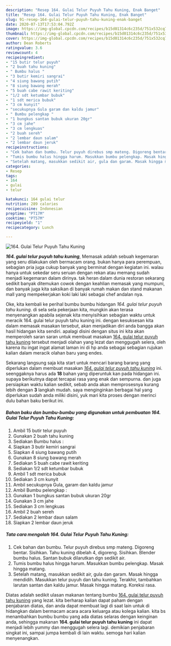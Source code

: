 ```yaml
---
description: "Resep 164. Gulai Telur Puyuh Tahu Kuning, Enak Banget"
title: "Resep 164. Gulai Telur Puyuh Tahu Kuning, Enak Banget"
slug: 91-resep-164-gulai-telur-puyuh-tahu-kuning-enak-banget
date: 2020-07-13T17:53:04.792Z
image: https://img-global.cpcdn.com/recipes/b15d01314c6c235d/751x532cq70/164-gulai-telur-puyuh-tahu-kuning-foto-resep-utama.jpg
thumbnail: https://img-global.cpcdn.com/recipes/b15d01314c6c235d/751x532cq70/164-gulai-telur-puyuh-tahu-kuning-foto-resep-utama.jpg
cover: https://img-global.cpcdn.com/recipes/b15d01314c6c235d/751x532cq70/164-gulai-telur-puyuh-tahu-kuning-foto-resep-utama.jpg
author: Dean Roberts
ratingvalue: 3.6
reviewcount: 4
recipeingredient:
- "15 butir telur puyuh"
- "2 buah tahu kuning"
- " Bumbu halus "
- "3 butir kemiri sangrai"
- "4 siung bawang putih"
- "8 siung bawang merah"
- "5 buah cabe rawit keriting"
- "1/2 sdt ketumbar bubuk"
- "1 sdt merica bubuk"
- "3 cm kunyit"
- "secukupnya Gula garam dan kaldu jamur"
- " Bumbu pelengkap "
- "1 bungkus santan bubuk ukuran 20gr"
- "3 cm jahe"
- "3 cm lengkuas"
- "2 buah sereh"
- "2 lembar daun salam"
- "2 lembar daun jeruk"
recipeinstructions:
- "Cek bahan dan bumbu. Telur puyuh direbus smp mateng. Digoreng bentar. Sisihkan. Tahu kuning dibelah 4, digoreng. Sisihkan. Blender bumbu halus. Santan bubuk dilarutkan dgn sedikit air."
- "Tumis bumbu halus hingga harum. Masukkan bumbu pelengkap. Masak hingga matang."
- "Setelah matang, masukkan sedikit air, gula dan garam. Masak hingga mendidih. Masukkan telur puyuh dan tahu kuning. Terakhir, tambahkan larutan santan dan kaldu jamur. Masak hingga matang. Koreksi rasa."
categories:
- Resep
tags:
- 164
- gulai
- telur

katakunci: 164 gulai telur 
nutrition: 289 calories
recipecuisine: Indonesian
preptime: "PT17M"
cooktime: "PT57M"
recipeyield: "1"
recipecategory: Lunch

---
```



![164. Gulai Telur Puyuh Tahu Kuning](https://img-global.cpcdn.com/recipes/b15d01314c6c235d/751x532cq70/164-gulai-telur-puyuh-tahu-kuning-foto-resep-utama.jpg)

<b><i>164. gulai telur puyuh tahu kuning</i></b>, Memasak adalah sebuah kegemaran yang seru dilakukan oleh bermacam orang. bukan hanya para perempuan, sebagian pria juga cukup banyak yang berminat dengan kegiatan ini. walau hanya untuk sekedar seru seruan dengan rekan atau memang sudah menjadi kegemaran dalam dirinya. tak heran dalam dunia restoran sekarang sedikit banyak ditemukan cowok dengan keahlian memasak yang mumpuni, dan banyak juga kita saksikan di banyak rumah makan dan stand makanan mall yang mempekerjakan koki laki laki sebagai chef andalan nya.

Oke, kita kembali ke perihal bumbu bumbu hidangan <i>164. gulai telur puyuh tahu kuning</i>. di sela sela pekerjaan kita, mungkin akan terasa menyenangkan apabila sejenak kita menyisihkan sebagian waktu untuk meracik 164. gulai telur puyuh tahu kuning ini. dengan kesuksesan kita dalam memasak masakan tersebut, akan menjadikan diri anda bangga akan hasil hidangan kita sendiri. apalagi disini dengan situs ini kita akan memperoleh saran saran untuk membuat masakan <u>164. gulai telur puyuh tahu kuning</u> tersebut menjadi olahan yang lezat dan menggugah selera, oleh karena itu ingat ingat alamat laman ini di hp anda sebagai sebagian rujukan kalian dalam meracik olahan baru yang endes.




Sekarang langsung saja kita start untuk mencari barang barang yang diperlukan dalam membuat masakan <u><i>164. gulai telur puyuh tahu kuning</i></u> ini. seenggaknya harus ada <b>18</b> bahan yang diperuntuk kan pada hidangan ini. supaya berikutnya dapat tercapai rasa yang enak dan sempurna. dan juga persiapkan waktu kalian sedikit, sebab anda akan memprosesnya kurang lebih dengan <b>3</b> langkah mudah. saya menginginkan berbagai hal yang diperlukan sudah anda miliki disini, yuk mari kita proses dengan merinci dulu bahan baku berikut ini.

<!--inarticleads1-->

##### Bahan baku dan bumbu-bumbu yang digunakan untuk pembuatan 164. Gulai Telur Puyuh Tahu Kuning:

1. Ambil 15 butir telur puyuh
1. Gunakan 2 buah tahu kuning
1. Sediakan  Bumbu halus :
1. Siapkan 3 butir kemiri sangrai
1. Siapkan 4 siung bawang putih
1. Gunakan 8 siung bawang merah
1. Sediakan 5 buah cabe rawit keriting
1. Sediakan 1/2 sdt ketumbar bubuk
1. Ambil 1 sdt merica bubuk
1. Sediakan 3 cm kunyit
1. Ambil secukupnya Gula, garam dan kaldu jamur
1. Ambil  Bumbu pelengkap :
1. Gunakan 1 bungkus santan bubuk ukuran 20gr
1. Gunakan 3 cm jahe
1. Sediakan 3 cm lengkuas
1. Ambil 2 buah sereh
1. Sediakan 2 lembar daun salam
1. Siapkan 2 lembar daun jeruk




<!--inarticleads2-->

##### Tata cara mengolah 164. Gulai Telur Puyuh Tahu Kuning:

1. Cek bahan dan bumbu. Telur puyuh direbus smp mateng. Digoreng bentar. Sisihkan. Tahu kuning dibelah 4, digoreng. Sisihkan. Blender bumbu halus. Santan bubuk dilarutkan dgn sedikit air.
1. Tumis bumbu halus hingga harum. Masukkan bumbu pelengkap. Masak hingga matang.
1. Setelah matang, masukkan sedikit air, gula dan garam. Masak hingga mendidih. Masukkan telur puyuh dan tahu kuning. Terakhir, tambahkan larutan santan dan kaldu jamur. Masak hingga matang. Koreksi rasa.




Diatas adalah sedikit ulasan makanan tentang bumbu <u>164. gulai telur puyuh tahu kuning</u> yang lezat. kita berharap kalian dapat paham dengan penjabaran diatas, dan anda dapat membuat lagi di saat lain untuk di hidangkan dalam bermacam acara acara keluarga atau kolega kalian. kita bs menambahkan bumbu bumbu yang ada diatas selaras dengan keinginan anda, sehingga makanan <b>164. gulai telur puyuh tahu kuning</b> ini dapat menjadi lebih yummy dan menggugah selera lagi. demikian penjabaran singkat ini, sampai jumpa kembali di lain waktu. semoga hari kalian menyenangkan.
